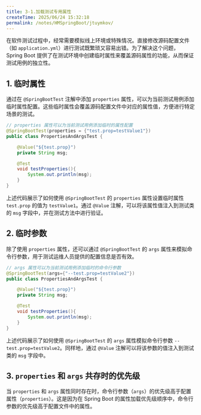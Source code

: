 ```yaml
---
title: 3-1.加载测试专用属性
createTime: 2025/06/24 15:32:18
permalink: /notes/HMSpringBoot/jtuymkov/
---
```

在软件测试过程中，经常需要模拟线上环境或特殊情况。直接修改源码配置文件（如 `application.yml`）进行测试既繁琐又容易出错。为了解决这个问题，Spring Boot 提供了在测试环境中创建临时属性来覆盖源码属性的功能，从而保证测试用例的独立性。

## 1. 临时属性

通过在 `@SpringBootTest` 注解中添加 `properties` 属性，可以为当前测试用例添加临时属性配置。这些临时属性会覆盖源码配置文件中对应的属性值，方便进行特定场景的测试。

```JAVA
// properties 属性可以为当前测试用例添加临时的属性配置
@SpringBootTest(properties = {"test.prop=testValue1"})
public class PropertiesAndArgsTest {

    @Value("${test.prop}")
    private String msg;

    @Test
    void testProperties(){
        System.out.println(msg);
    }
}
```

上述代码展示了如何使用 `@SpringBootTest` 的 `properties` 属性设置临时属性 `test.prop` 的值为 `testValue1`。通过 `@Value` 注解，可以将该属性值注入到测试类的 `msg` 字段中，并在测试方法中进行验证。

## 2. 临时参数

除了使用 `properties` 属性，还可以通过 `@SpringBootTest` 的 `args` 属性来模拟命令行参数，用于测试运维人员提供的配置信息是否有效。

```JAVA
// args 属性可以为当前测试用例添加临时的命令行参数
@SpringBootTest(args={"--test.prop=testValue2"})
public class PropertiesAndArgsTest {

    @Value("${test.prop}")
    private String msg;

    @Test
    void testProperties(){
        System.out.println(msg);
    }
}
```

上述代码展示了如何使用 `@SpringBootTest` 的 `args` 属性模拟命令行参数 `--test.prop=testValue2`。同样地，通过 `@Value` 注解可以将该参数的值注入到测试类的 `msg` 字段中。

## 3. `properties` 和 `args` 共存时的优先级

当 `properties` 和 `args` 属性同时存在时，命令行参数（`args`）的优先级高于配置属性（`properties`）。这是因为在 Spring Boot 的属性加载优先级顺序中，命令行参数的优先级高于配置文件中的属性。
